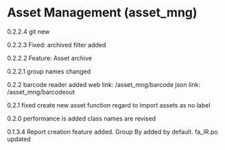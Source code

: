 # Asset Management (asset_mng)
0.2.2.4 git new


0.2.2.3
Fixed: archived filter added

0.2.2.2
Feature: Asset archive 

0.2.2.1
group names changed

0.2.2
barcode reader added
web link: /asset_mng/barcode
json link: /asset_mng/barcodeout

0.2.1
fixed create new asset function regard to import assets as no label

0.2.0
performance is added
class names are revised


0.1.3.4
Report creation feature added.
Group By added by default.
fa_IR.po updated




